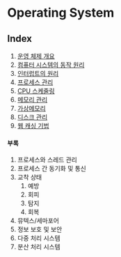 # Operating System

## Index

1. [운영 체제 개요](folder/운영체제개요.md)
2. [컴퓨터 시스템의 동작 원리](folder/컴퓨터시스템의동작원리.md)
3. [인터럽트의 원리](folder/인터럽트의원리.md)
4. [프로세스 관리](folder/프로세스관리.md)
5. [CPU 스케줄링](folder/CPU스케줄링.md)
6. [메모리 관리](folder/메모리관리.md)
7. [가상메모리](folder/가상메모리.md)
8. [디스크 관리](folder/디스크관리.md)
9. [웹 캐싱 기법](folder/웹캐싱기법.md)




#### 부록
1. 프로세스와 스레드 관리
2. 프로세스 간 동기화 및 통신
3. 교착 상태
   1. 예방
   2. 회피
   3. 탐지
   4. 회복
4. 뮤텍스/세마포어
5. 정보 보호 및 보안
6. 다중 처리 시스템
7. 분산 처리 시스템